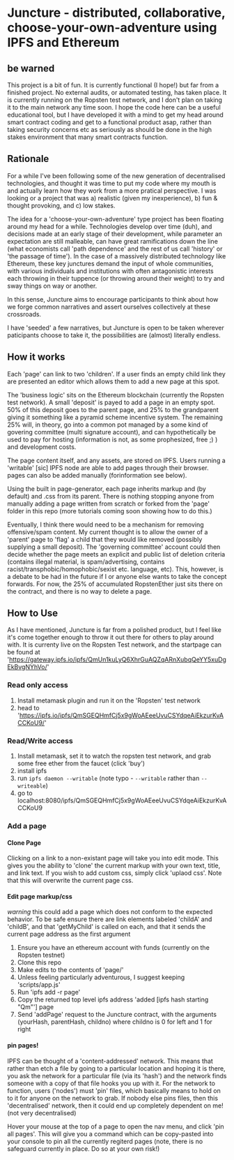 # Juncture - distributed, collaborative, choose-your-own-adventure using IPFS and Ethereum 

## be warned
This project is a bit of fun. It is currently functional (I hope!) but far from a finished project. No external audits, or automated testing, has taken place. It is currently running on the Ropsten test network, and I don't plan on taking it to the main network any time soon. I hope the code here can be a useful educational tool, but I have developed it with a mind to get my head around smart contract coding and get to a functional product asap, rather than taking security concerns etc as seriously as should be done in the high stakes environment that many smart contracts function. 

## Rationale

For a while I've been following some of the new generation of decentralised technologies, and thought it was time to put my code where my mouth is and actually learn how they work from a more pratical perspective. I was looking or a project that was a) realistic (given my inexperience), b) fun & thought provoking, and c) low stakes. 

The idea for a 'choose-your-own-adventure' type project has been floating around my head for a while. Technologies develop over time (duh), and decisions made at an early stage of their development, while parameter an expectation are still malleable, can have great ramifications down the line (what economists call 'path dependence' and the rest of us call 'history' or 'the passage of time'). In the case of a massively distributed technology like Ethereum, these key junctures demand the input of whole communities, with various individuals and institutions with often antagonistic interests each throwing in their tuppence (or throwing around their weight) to try and sway things on way or another.

In this sense, Juncture aims to encourage participants to think about how we forge common narratives and assert ourselves collectively at these crossroads.

I have 'seeded' a few narratives, but Juncture is open to be taken wherever paticipants choose to take it, the possibilities are (almost) literally endless.


## How it works
Each 'page' can link to two 'children'. If a user finds an empty child link they are presented an editor which allows them to add a new page at this spot.

The 'business logic' sits on the Ethereum blockchain (currently the Ropsten test network). A small 'deposit' is payed to add a page in an empty spot. 50% of this deposit goes to the parent page, and 25% to the grandparent giving it something like a pyramid scheme incentive system. The remaining 25% will, in theory, go into a common pot managed by a some kind of govering committee (multi signature account), and can hypothetically be used to pay for hosting (information is not, as some prophesized, free ;) ) and development costs. 

The page content itself, and any assets, are stored on IPFS. Users running a 'writable' [sic] IPFS node are able to add pages through their browser. pages can also be added manually (forinformation see below).

Using the built in page-generator, each page inherits markup and  (by default) and .css from its parent. There is nothing stopping anyone from manually adding a page written from scratch or forked from the 'page' folder in this repo (more tutorials coming soon showing how to do this.) 

Eventually, I think there would need to be a mechanism for removing offensive/spam content. My current thought is to allow the owner of a 'parent' page to 'flag' a child that they would like removed (possibly supplying a small deposit). The 'governing committee' account could then decide whether the page meets an explicit and public list of deletion criteria (contains illegal material, is spam/advertising, contains racist/transphobic/homophobic/sexist etc. language, etc). This, however, is a debate to be had in the future if I or anyone else wants to take the concept forwards. For now, the 25% of accumulated RopstenEther just sits there on the contract, and there is no way to delete a page.

## How to Use 
As I have mentioned, Juncture is far from a polished product, but I feel like it's come together enough to throw it out there for others to play around with. It is currenty live on the Ropsten Test network, and the startpage can be found at 'https://gateway.ipfs.io/ipfs/QmUn1kuLyQ6XhrGuAQZqARnXubqQeYY5xuDgEkBvgNYhVo/'

### Read only access 
1. Install metamask plugin and run it on the 'Ropsten' test network
2. head to 'https://ipfs.io/ipfs/QmSGEQHmfCj5x9gWoAEeeUvuCSYdqeAiEkzurKvACCKoU9/' 

### Read/Write access 
1. Install metamask, set it to watch the ropsten test network, and grab some free ether from the faucet (click 'buy')
2. install ipfs
3. run `ipfs daemon --writable` (note typo - `--writable` rather than `--writeable`)
4. go to localhost:8080/ipfs/QmSGEQHmfCj5x9gWoAEeeUvuCSYdqeAiEkzurKvACCKoU9

### Add a page 

#### Clone Page 
Clicking on a link to a non-existant page will take you into edit mode. This gives you the ability to 'clone' the current markup with your own text, title, and link text. If you wish to add custom css, simply click 'uplaod css'. Note that this will overwrite the current page css.

#### Edit page markup/css 
*warning* this could add a page which does not conform to the expected behavior. To be safe ensure there are link elements labeled 'childA' and 'childB', and that 'getMyChild' is called on each, and that it sends the current page address as the first argument

1. Ensure you have an ethereum account with funds (currently on the Ropsten testnet)
2. Clone this repo
3. Make edits to the contents of 'page/'
4. Unless feeling particularly adventurous, I suggest keeping 'scripts/app.js'
5. Run 'ipfs add -r page'
6. Copy the returned top level ipfs address 'added [ipfs hash starting "Qm"'] page
6. Send 'addPage' request to the Juncture contract, with the arguments (yourHash, parentHash, childno) where childno is 0 for left and 1 for right


#### pin pages!

IPFS can be thought of a 'content-addressed' network. This means that rather than etch a file by going to a particular location and hoping it is there, you ask the network for a particular file (via its 'hash') and the network finds someone with a copy of that file hooks you up with it. For the network to function, users ('nodes') must 'pin' files, which basically means to hold on to it for anyone on the network to grab. If nobody else pins files, then this 'decentralised' network, then it could end up completely dependent on me! (not very decentralised)

Hover your mouse at the top of a page to open the nav menu, and click 'pin all pages'. This will give you a command which can be copy-pasted into your console to pin all the currently regiterd pages (note, there is no safeguard currently in place. Do so at your own risk!)
